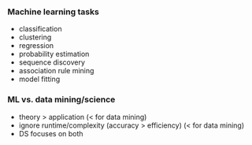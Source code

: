 ### Machine learning tasks

- classification
- clustering
- regression
- probability estimation
- sequence discovery
- association rule mining
- model fitting

### ML vs. data mining/science

- theory > application (< for data mining)
- ignore runtime/complexity (accuracy > efficiency) (< for data mining)
- DS focuses on both
